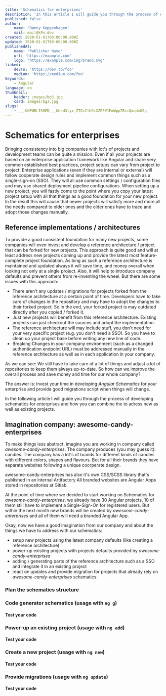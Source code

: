 ```yaml
---
title: 'Schematics for enterprises'
description: 'In this article I will guide you through the process of developing schematics for enterprises and how you can combine the to adress new as well as existing projects and power them up'
published: false
author:
    name: 'Danny Koppenhagen'
    mail: mail@k9n.dev
created: 2020-01-01T00:00:00.000Z
updated: 2020-01-01T00:00:00.000Z
publishedAt:
    name: 'Publisher Name'
    url: 'https://example.com'
    logo: 'https://example.com/img/brand.svg'
linked:
    devTo: 'https://dev.to/foo'
    medium: 'https://medium.com/foo'
keywords:
    - Angular
language: en
thumbnail:
    header: images/bg3.jpg
    card: images/bg3.jpg
slugs:
    - ___UNPUBLISHED___khed3tyx_ZTQcClh9cXZEEV1MmWppZBciQxqdxU9g
---
```


# Schematics for enterprises

Bringing consistency into big companies with lot's of projects and development teams can be quite a mission.
Even if all your projects are based on an enterprise application framework like Angular and share very common established best practices, project setups can vary from project to project.
Enterprise applications (even if they are internal or external) will follow cooperate design rules and implement common things such as a single-sign-on (SSO).
They will all use common settings / configuration files and may use shared deployment pipeline configurations.
When setting up a new project, you will fastly come to the point where you copy your latest project setup with all that things as a good foundation for your new project.
In the result this will cause that newer projects will satisfy more and more all the needs compared to older ones and the older ones have to trace and adopt those changes manually.

## Reference implementations / architectures

To provide a good consistent foundation for many new projects, some companies will even invest and develop a reference architecture / project that can be forked for new projects.
This approach is quite good and will at least address new projects coming up and provide the latest most feature-complete project foundation.
As long as such a reference architecture is maintained and updated always it will save time, and money overall when looking not only at a single project.
Also, it will help to introduce company defaults and prevent others from re-inventing the wheel.
But there are some issues with this approach:

- There aren't any updates / migrations for projects forked from the reference architecture at a certain point of time.
  Developers have to take care of changes in the repository and may have to adopt the changes to their forked project.
  So in the end, your forked project is may outdated directly after you copied / forked it.
- Just new projects will benefit from this reference architecture.
  Existing projects can just checkout the sources and adopt the implementation.
- The reference architecture will may include stuff, you don't need for your very specific project (e.g. you don't need a SSO).
  So you have to clean up your project base before writing any new line of code.
- Breaking Changes in your company environment (such as a changed authentication endpoint URL) must be addressed manually in the reference architecture as well as in each application in your company.

As we can see: We still have to take care of a lot of things and adjust a lot of repositories to keep them always up-to-date.
So how can we improve the overall process and save money and time for our whole company?

The answer is: Invest your time in developing _Angular Schematics_ for your enterprise and provide good migrations script when things will change.

In the following article I will guide you through the process of developing schematics for enterprises and how you can combine the to adress new as well as existing projects.

## Imagination company: awesome-candy-enterprises

To make things less abstract, imagine you are working in company called _awesome-candy-enterprises_.
The company produces (you may guess it): candies.
The company has a lot's of brands for different kinds of candies with different colors, shapes and flavours.
But for all their brands they have separate websites following a unique coorperate design.

awesome-candy-enterprises has also it's own CSS/SCSS library that's published in an internal Artifactory
All branded websites are Angular Apps stored in repositories at Gitlab.

At the point of time where we decided to start working on Schematics for _awesome-candy-enterprises_, we already have 30 Angular projects.
10 of them still have to implement a Single-Sign-On for registered users.
But within the next month new brands will be created by _awesome-candy-enterprises_ and all of them will need a branded Angular App.

Okay, now we have a good imagination from our company and about the things we have to address with our schematics:

- setup new projects using the latest company defaults (like creating a reference architecture)
- power-up existing projects with projects defaults provided by _awesome-candy-enterprises_
- adding / generating parts of the reference architecture such as a SSO and integrate it in an existing project
- react on updates and provide migration for projects that already rely on _awesome-candy-enterprises_ schematics

### Plan the schematics structure

<!-- TODO: add graphic with dependencies -->

### Code generator schematics (usage with `ng g`)

#### Test your code

### Power-up an existing project (usage with `ng add`)

#### Test your code

### Create a new project (usage with `ng new`)

#### Test your code

### Provide migrations (usage with `ng update`)

#### Test your code


